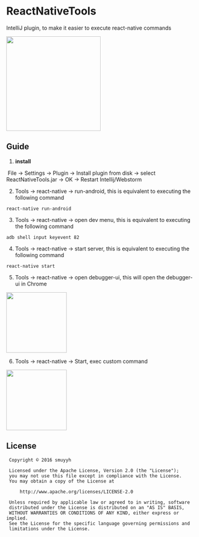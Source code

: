 # ReactNativeTools

IntelliJ plugin, to make it easier to execute react-native commands

<img src="https://github.com/smuyyh/ReactNativeTools/raw/master/screenshot/toolsmenu_1.png" height=250 />

## Guide

1. **install**

  File -> Settings -> Plugin -> Install plugin from disk -> select ReactNativeTools.jar -> OK -> Restart Intellij/Webstorm
  
2. Tools -> react-native -> run-android, this is equivalent to executing the following command
  ```
react-native run-android
  ```
3. Tools -> react-native -> open dev menu, this is equivalent to executing the following command

  ```
adb shell input keyevent 82
  ```
4. Tools -> react-native -> start server, this is equivalent to executing the following command

  ```
react-native start
  ```

5. Tools -> react-native -> open debugger-ui, this will open the debugger-ui in Chrome

  <img src="https://github.com/smuyyh/ReactNativeTools/raw/master/screenshot/opendebuggerui.png" height=160 />

6. Tools -> react-native -> Start, exec custom command
  
  <img src="https://github.com/smuyyh/ReactNativeTools/raw/master/screenshot/sendcommand.png" height=160 />
  
## License
```
 Copyright © 2016 smuyyh

 Licensed under the Apache License, Version 2.0 (the "License");
 you may not use this file except in compliance with the License.
 You may obtain a copy of the License at

     http://www.apache.org/licenses/LICENSE-2.0

 Unless required by applicable law or agreed to in writing, software
 distributed under the License is distributed on an "AS IS" BASIS,
 WITHOUT WARRANTIES OR CONDITIONS OF ANY KIND, either express or implied.
 See the License for the specific language governing permissions and
 limitations under the License.
```
   
